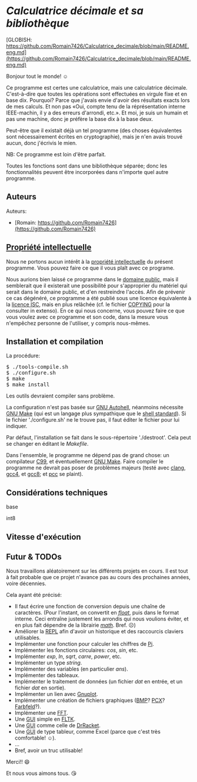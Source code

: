 # *Calculatrice décimale et sa bibliothèque*

[GLOBISH: https://github.com/Romain7426/Calculatrice_decimale/blob/main/README.eng.md](https://github.com/Romain7426/Calculatrice_decimale/blob/main/README.eng.md)

Bonjour tout le monde! ☺ 

Ce programme est certes une calculatrice, mais une calculatrice décimale. C'est-à-dire que toutes les opérations sont effectuées en virgule fixe et en base dix. Pourquoi? Parce que j'avais envie d'avoir des résultats exacts lors de mes calculs. Et non pas «Oui, compte tenu de la réprésentation interne IEEE-machin, il y a des erreurs d'arrondi, etc.». Et moi, je suis un humain et pas une machine, donc je préfère la base dix à la base deux. 

Peut-être que il existait déjà un tel programme (des choses équivalentes sont nécessairement écrites en cryptographie), mais je n'en avais trouvé aucun, donc j'écrivis le mien. 

NB: Ce programme est loin d'être parfait. 

Toutes les fonctions sont dans une bibliothèque séparée; donc les fonctionnalités peuvent être incorporées dans n'importe quel autre programme. 


## Auteurs  
 
Auteurs: 
 - [Romain: https://github.com/Romain7426](https://github.com/Romain7426)


## [Propriété intellectuelle](https://fr.wikipedia.org/wiki/Propri%C3%A9t%C3%A9_intellectuelle) 
 
Nous ne portons aucun intérêt à la [propriété intellectuelle](https://fr.wikipedia.org/wiki/Propri%C3%A9t%C3%A9_intellectuelle) du présent programme. Vous pouvez faire ce que il vous plaît avec ce programe. 

Nous aurions bien laissé ce programme dans le [domaine public](https://fr.wikipedia.org/wiki/Domaine_public_(propri%C3%A9t%C3%A9_intellectuelle)), mais il semblerait que il existerait une possibilité pour s'approprier du matériel qui serait dans le domaine public, et d'en restreindre l'accès. Afin de prévenir ce cas dégénéré, ce programme a été publié sous une licence équivalente à la [licence ISC](https://fr.wikipedia.org/wiki/Licence_ISC), mais en plus relâchée (cf. le fichier [COPYING](https://github.com/Romain7426/Calculatrice_decimale/blob/main/COPYING) pour la consulter in extenso). En ce qui nous concerne, vous pouvez faire ce que vous voulez avec ce programme et son code, dans la mesure vous n'empêchez personne de l'utiliser, y compris nous-mêmes. 


## Installation et compilation

La procédure: 

<pre>
$ ./tools-compile.sh
$ ./configure.sh
$ make 
$ make install 
</pre>

Les outils devraient compiler sans problème. 

La configuration n'est pas basée sur [GNU Autohell](https://en.wikipedia.org/wiki/Autohell), néanmoins nécessite [GNU Make](https://en.wikipedia.org/wiki/GNU_make) (qui est un langage plus sympathique que le [shell standard](https://fr.wikipedia.org/wiki/Bourne_shell)). Si le fichier './configure.sh' ne le trouve pas, il faut éditer le fichier pour lui indiquer. 

Par défaut, l'installation se fait dans le sous-répertoire './destroot'. Cela peut se changer en éditant le *Makefile*. 

Dans l'ensemble, le programme ne dépend pas de grand chose: un compilateur [C99](https://fr.wikipedia.org/wiki/C_(langage)#Normalisation), et éventuellement [GNU Make](https://en.wikipedia.org/wiki/GNU_make). Faire compiler le programme ne devrait pas poser de problèmes majeurs (testé avec [clang](https://fr.wikipedia.org/wiki/Clang), [gcc4](https://fr.wikipedia.org/wiki/GNU_Compiler_Collection), et [gcc8](https://fr.wikipedia.org/wiki/GNU_Compiler_Collection); et [pcc](https://en.wikipedia.org/wiki/Portable_C_Compiler) se plaint).  


## Considérations techniques


base 

int8 

## Vitesse d'exécution



## Futur & TODOs  

Nous travaillons aléatoirement sur les différents projets en cours. Il est tout à fait probable que ce projet n'avance pas au cours des prochaines années, voire décennies. 

Cela ayant été précisé: 
 - Il faut écrire une fonction de conversion depuis une chaîne de caractères. 
   (Pour l'instant, on convertit en [*float*](https://en.wikipedia.org/wiki/Single-precision_floating-point_format), puis dans le format interne. Ceci entraîne justement les arrondis qui nous voulions éviter, et en plus fait dépendre de la librairie [*math*](https://fr.wikipedia.org/wiki/Math.h). Bref. ☹)
 - Améliorer la [REPL](https://en.wikipedia.org/wiki/Read%E2%80%93eval%E2%80%93print_loop) afin d'avoir un historique et des raccourcis claviers utilisables. 
 - Implémenter une fonction pour calculer les chiffres de [Pi](https://fr.wikipedia.org/wiki/Pi). 
 - Implémenter les fonctions circulaires: *cos*, *sin*, etc. 
 - Implémenter *exp*, *ln*, *sqrt*, *carre*, *power*, etc. 
 - Implémenter un type *string*. 
 - Implémenter des variables (en particulier *ans*). 
 - Implémenter des tableaux. 
 - Implémenter le traitement de données (un fichier *dat* en entrée, et un fichier *dat* en sortie). 
 - Implémenter un lien avec [Gnuplot](https://fr.wikipedia.org/wiki/Gnuplot). 
 - Implémenter une création de fichiers graphiques ([BMP](https://fr.wikipedia.org/wiki/Windows_bitmap)? [PCX](https://fr.wikipedia.org/wiki/PCX)? [Farbfeld](https://tools.suckless.org/farbfeld/)?). 
 - Implémenter une [FFT](https://fr.wikipedia.org/wiki/Transformation_de_Fourier_rapide). 
 - Une [GUI](https://fr.wikipedia.org/wiki/Interface_graphique) simple en [FLTK](https://fr.wikipedia.org/wiki/FLTK). 
 - Une [GUI](https://fr.wikipedia.org/wiki/Interface_graphique) comme celle de [DrRacket](https://fr.wikipedia.org/wiki/Racket_(langage)). 
 - Une [GUI](https://fr.wikipedia.org/wiki/Interface_graphique) de type tableur, comme Excel (parce que c'est très comfortable! ☺). 
 - … 
 - Bref, avoir un truc utilisable! 


Merci!! :smile: 

Et nous vous aimons tous. :kissing_heart: 

 

